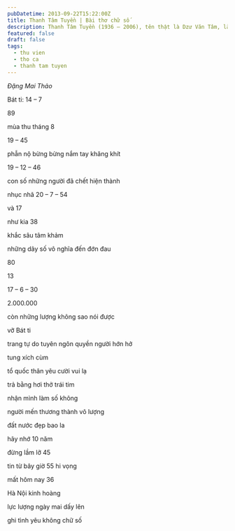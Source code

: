 ```yaml
---
pubDatetime: 2013-09-22T15:22:00Z
title: Thanh Tâm Tuyền | Bài thơ chữ số
description: Thanh Tâm Tuyền (1936 – 2006), tên thật là Dzư Văn Tâm, là một nhà thơ, nhà văn người Việt nổi tiếng, được biết đến với những cách tân thơ ca táo bạo.
featured: false
draft: false
tags:
  - thu vien
  - tho ca
  - thanh tam tuyen
---
```



_Đặng Mai Thảo_

Bát ti: 14 – 7

89

mùa thu tháng 8

19 – 45

phẫn nộ bừng bừng nắm tay khăng khít

19 – 12 – 46

con số những người đã chết hiện thành

nhục nhã 20 – 7 – 54

và 17

như kia 38

khắc sâu tâm khảm

những dãy số vô nghĩa đến đớn đau

80

13

17 – 6 – 30

2.000.000

còn những lượng không sao nói được

vỡ Bát ti

trang tự do tuyên ngôn quyền người hớn hở

tung xích cùm

tổ quốc thân yêu cười vui lạ

trả bằng hơi thở trái tim

nhận mình làm số không

người mến thương thành vô lượng

đất nước đẹp bao la

hãy nhớ 10 năm

đừng lầm lỡ 45

tin từ bây giờ 55 hi vọng

mất hôm nay 36

Hà Nội kinh hoàng

lực lượng ngày mai dấy lên

ghi tình yêu không chữ số
